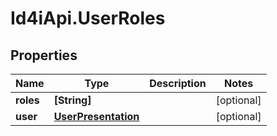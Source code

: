 # Id4iApi.UserRoles

## Properties
Name | Type | Description | Notes
------------ | ------------- | ------------- | -------------
**roles** | **[String]** |  | [optional] 
**user** | [**UserPresentation**](UserPresentation.md) |  | [optional] 


